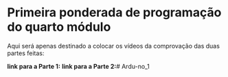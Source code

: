 # Primeira ponderada de programação do quarto módulo

Aqui será apenas destinado a colocar os vídeos da comprovação das duas partes feitas:

**link para a Parte 1:** 
**link para a Parte 2:**# Ardu-no_1
